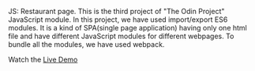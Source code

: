 JS: Restaurant page. This is the third project of "The Odin Project" JavaScript module. In this project, we have used import/export ES6 modules. 
It is a kind of SPA(single page application) having only one html file and have different JavaScript modules for different webpages. To bundle all the modules, we have used webpack.

Watch the [Live Demo](https://cleancoder-in.github.io/restaurant-page/)
